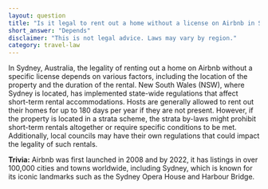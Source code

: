 ```yaml
---
layout: question
title: "Is it legal to rent out a home without a license on Airbnb in Sydney, Australia?"
short_answer: "Depends"
disclaimer: "This is not legal advice. Laws may vary by region."
category: travel-law
---
```

In Sydney, Australia, the legality of renting out a home on Airbnb without a specific license depends on various factors, including the location of the property and the duration of the rental. New South Wales (NSW), where Sydney is located, has implemented state-wide regulations that affect short-term rental accommodations. Hosts are generally allowed to rent out their homes for up to 180 days per year if they are not present. However, if the property is located in a strata scheme, the strata by-laws might prohibit short-term rentals altogether or require specific conditions to be met. Additionally, local councils may have their own regulations that could impact the legality of such rentals.

**Trivia:** Airbnb was first launched in 2008 and by 2022, it has listings in over 100,000 cities and towns worldwide, including Sydney, which is known for its iconic landmarks such as the Sydney Opera House and Harbour Bridge.
